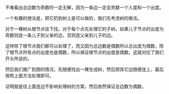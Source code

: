 不难看出总边数为奇数时一定无解，因为一条边一定会贡献一个入度和一个出度。

一个有趣的想法是，把它扔到树上是可以做的，我们先考虑树的做法。

对于一棵树从根节点往下找，对于每个点先处理它的子树。如果儿子节点的出度为奇数则连一条儿子到父亲的边，否则连父亲到儿子的边。

这样除了根节点我们都可以处理了，而又因为总边数是偶数所以总出度为偶数，除了根节点所有点的出度也是偶数，所以保证根节点的出度是偶数。这就对应了我们开头所说的。

然后我们推广到图的情况，先随便找出一棵生成树，然后把其它边随便连上，最后按照上面方法处理即可。

证明就是往上面连边不影响处理树的方案，然后依然保证总边数为偶数。